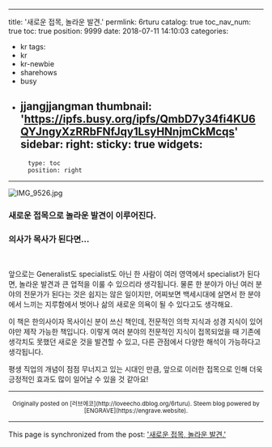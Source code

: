
---
title: '새로운 접목, 놀라운 발견.'
permlink: 6rturu
catalog: true
toc_nav_num: true
toc: true
position: 9999
date: 2018-07-11 14:10:03
categories:
- kr
tags:
- kr
- kr-newbie
- sharehows
- busy
- jjangjjangman
thumbnail: 'https://ipfs.busy.org/ipfs/QmbD7y34fi4KU6QYJngyXzRRbFNfJqy1LsyHNnjmCkMcqs'
sidebar:
    right:
        sticky: true
widgets:
    -
        type: toc
        position: right
---


![IMG_9526.jpg](https://ipfs.busy.org/ipfs/QmbD7y34fi4KU6QYJngyXzRRbFNfJqy1LsyHNnjmCkMcqs)

### 새로운 접목으로 놀라운 발견이 이루어진다.
### 의사가 목사가 된다면...
<br>

앞으로는 Generalist도 specialist도 아닌 한 사람이 여러 영역에서 specialist가 된다면, 놀라운 발견과 큰 업적을 이룰 수 있으리라 생각됩니다. 물론 한 분야가 아닌 여러 분야의 전문가가 된다는 것은 쉽지는 않은 일이지만, 어찌보면 백세시대에 살면서 한 분야에서 느끼는 지루함에서 벗어나 삶의 새로운 의욕이 될 수 있다고도 생각해요.

이 책은 한의사이자 목사이신 분이 쓰신 책인데, 전문적인 의학 지식과 성경 지식이 있어야만 제작 가능한 책입니다. 이렇게 여러 분야의 전문적인 지식이 접목되었을 때 기존에 생각치도 못했던 새로운 것을 발견할 수 있고, 다른 관점에서 다양한 해석이 가능하다고 생각됩니다.

평생 직업의 개념이 점점 무너지고 있는 시대인 만큼, 앞으로 이러한 접목으로 인해 더욱 긍정적인 효과도 많이 일어날 수 있을 것 같아요!




***
<center><sup>Originally posted on [러브에코](http://loveecho.dblog.org/6rturu). Steem blog powered by [ENGRAVE](https://engrave.website).</sup></center>

- - -

This page is synchronized from the post: ['새로운 접목, 놀라운 발견.'](https://steemit.com/@loveecho/6rturu)
